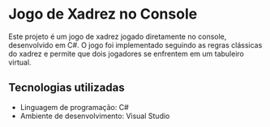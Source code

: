 # Jogo de Xadrez no Console

Este projeto é um jogo de xadrez jogado diretamente no console, desenvolvido em C#. O jogo foi implementado seguindo as regras clássicas do xadrez e permite que dois jogadores se enfrentem em um tabuleiro virtual.

## Tecnologias utilizadas

- Linguagem de programação: C#
- Ambiente de desenvolvimento: Visual Studio
